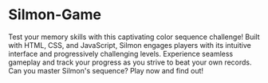 # Silmon-Game
Test your memory skills with this captivating color sequence challenge! Built with HTML, CSS, and JavaScript, Silmon engages players with its intuitive interface and progressively challenging levels. Experience seamless gameplay and track your progress as you strive to beat your own records. Can you master Silmon's sequence? Play now and find out!
